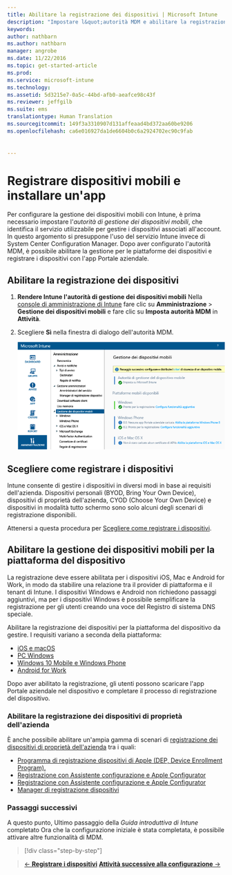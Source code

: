 ```yaml
---
title: Abilitare la registrazione dei dispositivi | Microsoft Intune
description: "Impostare l&quot;autorità MDM e abilitare la registrazione per i dispositivi iOS, Windows, Android e Mac."
keywords: 
author: nathbarn
ms.author: nathbarn
manager: angrobe
ms.date: 11/22/2016
ms.topic: get-started-article
ms.prod: 
ms.service: microsoft-intune
ms.technology: 
ms.assetid: 5d3215e7-0a5c-44bd-afb0-aeafce98c43f
ms.reviewer: jeffgilb
ms.suite: ems
translationtype: Human Translation
ms.sourcegitcommit: 149f3a3310907d131affeaad4bd372aa60be9206
ms.openlocfilehash: ca6e016927da1de6604b0c6a2924702ec90c9fab


---
```


# <a name="enroll-mobile-devices-and-install-an-app"></a>Registrare dispositivi mobili e installare un'app
Per configurare la gestione dei dispositivi mobili con Intune, è prima necessario impostare l'*autorità di gestione dei dispositivi mobili*, che identifica il servizio utilizzabile per gestire i dispositivi associati all'account. In questo argomento si presuppone l'uso del servizio Intune invece di System Center Configuration Manager. Dopo aver configurato l'autorità MDM, è possibile abilitare la gestione per le piattaforme dei dispositivi e registrare i dispositivi con l'app Portale aziendale.

## <a name="enable-device-enrollment"></a>Abilitare la registrazione dei dispositivi

1. **Rendere Intune l'autorità di gestione dei dispositivi mobili**
    Nella [console di amministrazione di Intune](https://manage.microsoft.com/) fare clic su **Amministrazione** > **Gestione dei dispositivi mobili** e fare clic su **Imposta autorità MDM** in **Attività**.  

2. Scegliere **Sì** nella finestra di dialogo dell'autorità MDM.

    ![Console di amministrazione. Impostare MDM su Intune](./media/mdmAuthority.png)

## <a name="choose-how-to-enroll-devices"></a>Scegliere come registrare i dispositivi

Intune consente di gestire i dispositivi in diversi modi in base ai requisiti dell'azienda. Dispositivi personali (BYOD, Bring Your Own Device), dispositivi di proprietà dell'azienda, CYOD (Choose Your Own Device) e dispositivi in modalità tutto schermo sono solo alcuni degli scenari di registrazione disponibili.

Attenersi a questa procedura per [Scegliere come registrare i dispositivi](choose-how-to-enroll-devices1.md).

## <a name="enable-mdm-for-your-device-platform"></a>Abilitare la gestione dei dispositivi mobili per la piattaforma del dispositivo
La registrazione deve essere abilitata per i dispositivi iOS, Mac e Android for Work, in modo da stabilire una relazione tra il provider di piattaforma e il tenant di Intune. I dispositivi Windows e Android non richiedono passaggi aggiuntivi, ma per i dispositivi Windows è possibile semplificare la registrazione per gli utenti creando una voce del Registro di sistema DNS speciale.

Abilitare la registrazione dei dispositivi per la piattaforma del dispositivo da gestire. I requisiti variano a seconda della piattaforma:

-  [iOS e macOS](/intune/deploy-use/set-up-ios-and-mac-management-with-microsoft-intune.md)
-  [PC Windows](https://docs.microsoft.com/intune/deploy-use/set-up-windows-device-management-with-microsoft-intune)
-  [Windows 10 Mobile e Windows Phone](https://docs.microsoft.com/intune/deploy-use/set-up-windows-phone-management-with-microsoft-intune)
- [Android for Work](https://docs.microsoft.com/intune/deploy-use/set-up-android-for-work)

Dopo aver abilitato la registrazione, gli utenti possono scaricare l'app Portale aziendale nel dispositivo e completare il processo di registrazione del dispositivo.

### <a name="enable-company-owned-device-enrollment"></a>Abilitare la registrazione dei dispositivi di proprietà dell'azienda
È anche possibile abilitare un'ampia gamma di scenari di [registrazione dei dispositivi di proprietà dell'azienda](https://docs.microsoft.com/intune/deploy-use/manage-corporate-owned-devices) tra i quali:
- [Programma di registrazione dispositivi di Apple (DEP, Device Enrollment Program).](https://docs.microsoft.com/intune/deploy-use/ios-device-enrollment-program-in-microsoft-intune)
- [Registrazione con Assistente configurazione e Apple Configurator](https://docs.microsoft.com/intune/deploy-use/ios-setup-assistant-enrollment-in-microsoft-intune)
- [Registrazione con Assistente configurazione e Apple Configurator](https://docs.microsoft.com/intune/deploy-use/ios-direct-enrollment-in-microsoft-intune)
- [Manager di registrazione dispositivi](https://docs.microsoft.com/intune/deploy-use/enroll-corporate-owned-devices-with-the-device-enrollment-manager-in-microsoft-intune)

### <a name="next-steps"></a>Passaggi successivi
A questo punto, Ultimo passaggio della *Guida introduttiva di Intune* completato Ora che la configurazione iniziale è stata completata, è possibile attivare altre funzionalità di MDM.

>[!div class="step-by-step"]

>[&larr; **Registrare i dispositivi**](.\start-with-a-paid-subscription-to-microsoft-intune-step-8.md)     [**Attività successive alla configurazione** &rarr;](.\post-configuration-tasks.md)  



<!--HONumber=Nov16_HO4-->


